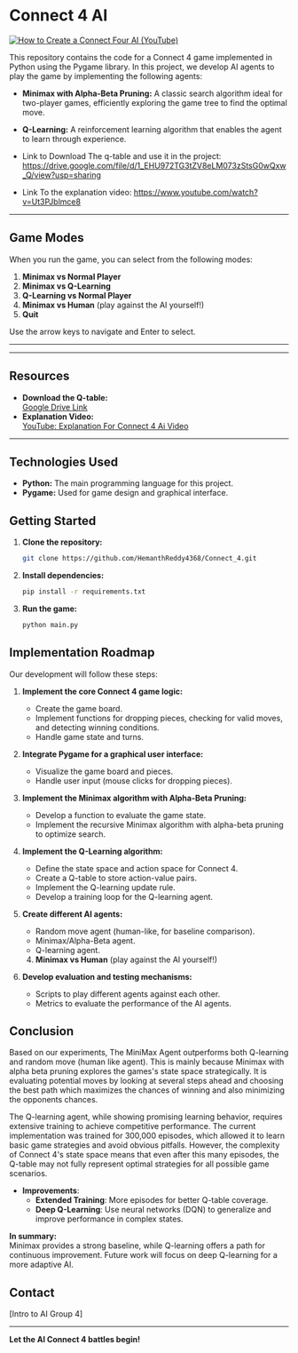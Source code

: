 # Connect 4 AI

[![How to Create a Connect Four AI (YouTube)](https://img.youtube.com/vi/Ut3PJblmce8/0.jpg)](https://www.youtube.com/watch?v=Ut3PJblmce8)

This repository contains the code for a Connect 4 game implemented in Python using the Pygame library. In this project, we develop AI agents to play the game by implementing the following agents:

*   **Minimax with Alpha-Beta Pruning:** A classic search algorithm ideal for two-player games, efficiently exploring the game tree to find the optimal move.
*   **Q-Learning:** A reinforcement learning algorithm that enables the agent to learn through experience.

* Link to Download The q-table and use it in the project: https://drive.google.com/file/d/1_EHU972TG3tZV8eLM073zStsG0wQxw_Q/view?usp=sharing

* Link To the explanation video: https://www.youtube.com/watch?v=Ut3PJblmce8

---

## Game Modes

When you run the game, you can select from the following modes:

1. **Minimax vs Normal Player**
2. **Minimax vs Q-Learning**
3. **Q-Learning vs Normal Player**
4. **Minimax vs Human** (play against the AI yourself!)
5. **Quit**

Use the arrow keys to navigate and Enter to select.

---

---

## Resources

- **Download the Q-table:**  
  [Google Drive Link](https://drive.google.com/file/d/1_EHU972TG3tZV8eLM073zStsG0wQxw_Q/view?usp=sharing)
- **Explanation Video:**  
  [YouTube: Explanation For Connect 4 Ai Video](https://www.youtube.com/watch?v=Ut3PJblmce8)

---

## Technologies Used

*   **Python:** The main programming language for this project.
*   **Pygame:** Used for game design and graphical interface.

## Getting Started

1.  **Clone the repository:**

    ```bash
    git clone https://github.com/HemanthReddy4368/Connect_4.git
    ```

2.  **Install dependencies:**

    ```bash
    pip install -r requirements.txt
    ```

3.  **Run the game:**

    ```bash
    python main.py
    ```

## Implementation Roadmap

Our development will follow these steps:

1.  **Implement the core Connect 4 game logic:**

    *   Create the game board.
    *   Implement functions for dropping pieces, checking for valid moves, and detecting winning conditions.
    *   Handle game state and turns.

2.  **Integrate Pygame for a graphical user interface:**

    *   Visualize the game board and pieces.
    *   Handle user input (mouse clicks for dropping pieces).

3.  **Implement the Minimax algorithm with Alpha-Beta Pruning:**

    *   Develop a function to evaluate the game state.
    *   Implement the recursive Minimax algorithm with alpha-beta pruning to optimize search.

4.  **Implement the Q-Learning algorithm:**

    *   Define the state space and action space for Connect 4.
    *   Create a Q-table to store action-value pairs.
    *   Implement the Q-learning update rule.
    *   Develop a training loop for the Q-learning agent.

5.  **Create different AI agents:**

    *   Random move agent (human-like, for baseline comparison).
    *   Minimax/Alpha-Beta agent.
    *   Q-learning agent.
    4. **Minimax vs Human** (play against the AI yourself!)

6.  **Develop evaluation and testing mechanisms:**

    *   Scripts to play different agents against each other.
    *   Metrics to evaluate the performance of the AI agents.

## Conclusion
Based on our experiments, The MiniMax Agent outperforms both Q-learning and random move (human like agent). This is mainly because Minimax with alpha beta pruning explores the games's state space strategically. It is evaluating potential moves by looking at several steps ahead and choosing the best path which maximizes the chances of winning and also minimizing the opponents chances.

The Q-learning agent, while showing promising learning behavior, requires extensive training to achieve competitive performance. The current implementation was trained for 300,000 episodes, which allowed it to learn basic game strategies and avoid obvious pitfalls. However, the complexity of Connect 4's state space means that even after this many episodes, the Q-table may not fully represent optimal strategies for all possible game scenarios.


- **Improvements**:
    - **Extended Training**: More episodes for better Q-table coverage.
    - **Deep Q-Learning**: Use neural networks (DQN) to generalize and improve performance in complex states.

**In summary:**  
Minimax provides a strong baseline, while Q-learning offers a path for continuous improvement. Future work will focus on deep Q-learning for a more adaptive AI.

## Contact

[Intro to AI Group 4]

---

**Let the AI Connect 4 battles begin!**